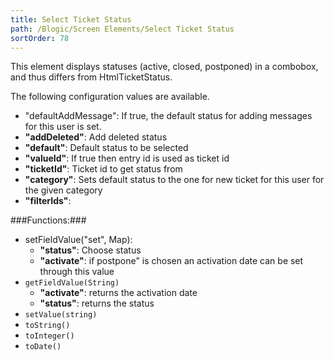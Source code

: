 ```yaml
---
title: Select Ticket Status
path: /Blogic/Screen Elements/Select Ticket Status
sortOrder: 78
---
```



This element displays statuses (active, closed, postponed)  in a combobox, and thus differs from HtmlTicketStatus.


The following configuration values are available.


 - "defaultAddMessage": If true, the default status for adding messages for this user is set.
 - <b>"addDeleted"</b>: Add deleted status
 - <b>"default"</b>: Default status to be selected
 - <b>"valueId"</b>: If true then entry id is used as ticket id
 - <b>"ticketId"</b>: Ticket id to get status from
 - <b>"category"</b>: Sets default status to the one for new ticket for this user for the given category
 - <b>"filterIds"</b>:




###Functions:###


 - setFieldValue("set", Map):
    - <b>"status"</b>: Choose status
    - <b>"activate"</b>: if postpone" is chosen an activation date can be set through this value
 - `getFieldValue(String)`
    - <b>"activate"</b>: returns the activation date
    - <b>"status"</b>: returns the status
 - `setValue(string)`
 - `toString()`
 - `toInteger()`
 - `toDate()`


